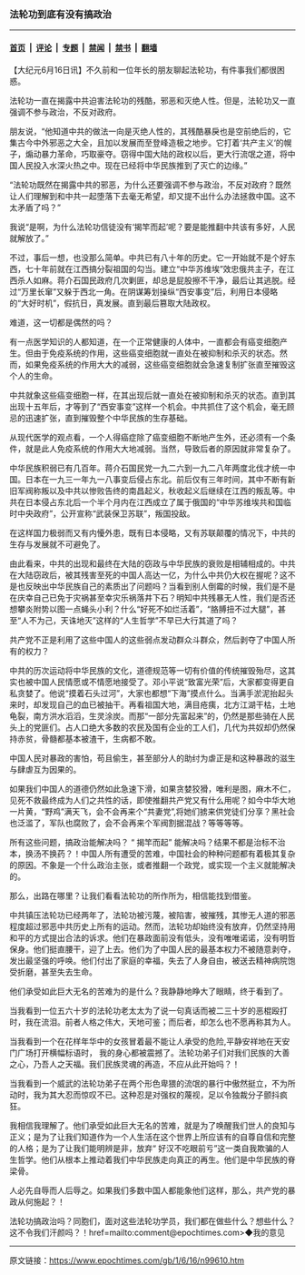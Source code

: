 ### 法轮功到底有没有搞政治

---

#### [首页](../../../..?n99610) &nbsp;|&nbsp; [评论](../../../../../epoch-comment?n99610) &nbsp;|&nbsp; [专题](../../../../../epoch-special?n99610) &nbsp;|&nbsp; [禁闻](../../../../../epoch-news?n99610) &nbsp;|&nbsp; [禁书](../../../../../books?n99610) &nbsp;|&nbsp; [翻墙](https://github.com/gfw-breaker/nogfw/blob/master/README.md?n99610)


<div class="post_content" id="artbody" itemprop="articleBody">
 <!-- article content begin -->
 <p>
  【大纪元6月16日讯】不久前和一位年长的朋友聊起法轮功，有件事我们都很困惑。
 </p>
 <p>
  法轮功一直在揭露中共迫害法轮功的残酷，邪恶和灭绝人性。但是，法轮功又一直强调不参与政治，不反对政府。
 </p>
 <p>
  朋友说，“他知道中共的做法一向是灭绝人性的，其残酷暴戾也是空前绝后的，它集古今中外邪恶之大全，且加以发展而至登峰造极之地步。它打着‘共产主义‘的幌子，煽动暴力革命，巧取豪夺。窃得中国大陆的政权以后，更大行流氓之道，将中国人民投入水深火热之中。现在已经将中华民族推到了灭亡的边缘。”
 </p>
 <p>
  “法轮功既然在揭露中共的邪恶，为什么还要强调不参与政治，不反对政府？既然让人们理解到和中共一起堕落下去毫无希望，却又提不出什么办法拯救中国。这不太矛盾了吗？”
 </p>
 <p>
  我说“是啊，为什么法轮功信徒没有‘揭竿而起’呢？要是能推翻中共该有多好，人民就解放了。”
 </p>
 <p>
  不过，事后一想，也没那么简单。中共已有八十年的历史。它一开始就不是个好东西，七十年前就在江西搞分裂祖国的勾当。建立“中华苏维埃”效忠俄共主子，在江西杀人如麻。蒋介石国民政府几次剿匪，却总是屁股擦不干净，最后让其逃脱。经过“万里长窜”又躲于西北一角。在阴谋筹划操纵“西安事变”后，利用日本侵略的“大好时机”，假抗日，真发展。直到最后篡取大陆政权。
 </p>
 <p>
  难道，这一切都是偶然的吗？
 </p>
 <p>
  有一点医学知识的人都知道，在一个正常健康的人体中，一直都会有癌变细胞产生。但由于免疫系统的作用，这些癌变细胞就一直处在被抑制和杀灭的状态。然而，如果免疫系统的作用大大的减弱，这些癌变细胞就会急速复制扩张直至摧毁这个人的生命。
 </p>
 <p>
  中共就象这些癌变细胞一样，在其出现后就一直处在被抑制和杀灭的状态。直到其出现十五年后，才等到了“西安事变”这样一个机会。中共抓住了这个机会，毫无顾忌的迅速扩张，直到摧毁整个中华民族的生存基础。
 </p>
 <p>
  从现代医学的观点看，一个人得癌症除了癌变细胞不断地产生外，还必须有一个条件，就是此人免疫系统的作用大大地减弱。当然，导致后者的原因就非常复杂了。
 </p>
 <p>
  中华民族积弱已有几百年。蒋介石国民党一九二六到一九二八年两度北伐才统一中国。日本在一九三一年九一八事变后侵占东北。前后仅有三年时间，其中不断有新旧军阀称叛以及中共以惨败告终的南昌起义，秋收起义后继续在江西的叛乱等。中共在日本侵占东北后一个半个月内在江西成立了属于俄国的“中华苏维埃共和国临时中央政府”，公开宣称“武装保卫苏联”，叛国投敌。
 </p>
 <p>
  在这样国力极弱而又有内懮外患，既有日本侵略，又有苏联颠覆的情况下，中共的生存与发展就不可避免了。
 </p>
 <p>
  由此看来，中共的出现和最终在大陆的窃政与中华民族的衰败是相辅相成的。中共在大陆窃政后，被其残害至死的中国人高达一亿，为什么中共仍大权在握呢？这不是也反映出中华民族自己的素质出了问题吗？当看到别人倒霉的时候，我们是不是在庆幸自己已免于灾祸甚至幸灾乐祸落井下石？明知中共残暴无人性，我们是否还想攀炎附势以图一点蝇头小利？什么“好死不如烂活着”，“胳膊扭不过大腿”，甚至“人不为己，天诛地灭”这样的“人生哲学”不早已大行其道了吗？
 </p>
 <p>
  共产党不正是利用了这些中国人的这些弱点发动群众斗群众，然后剥夺了中国人所有的权力？
 </p>
 <p>
  中共的历次运动将中华民族的文化，道德规范等一切有价值的传统摧毁殆尽，这其实也被中国人民情愿或不情愿地接受了。邓小平说“致富光荣”后，大家都变得更自私贪婪了。他说“摸着石头过河”，大家也都想“下海”摸点什么。当满手淤泥抬起头来时，却发现自己的血已被抽干。再看祖国大地，满目疮痍，北方江湖干枯，土地龟裂，南方洪水滔滔，生灵涂炭。而那“一部分先富起来”的，仍然是那些骑在人民头上的党匪们。占人口绝大多数的农民及国有企业的工人们，几代为共奴却仍然保持赤贫，骨髓都基本被渣干，生病都不敢。
 </p>
 <p>
  中国人民对暴政的害怕，苟且偷生，甚至部分人的助纣为虐正是和这种暴政的滋生与肆虐互为因果的。
 </p>
 <p>
  如果我们中国人的道德仍然如此急速下滑，如果贪婪狡猾，唯利是图，麻木不仁，见死不救最终成为人们之共性的话，即使推翻共产党又有什么用呢？如今中华大地一片黄，“野鸡”满天飞，会不会再来个“共妻党”,将她们掳来供党徒们分享？黑社会也泛滥了，军队也腐败了，会不会再来个军阀割据混战？等等等等。
 </p>
 <p>
  所有这些问题，搞政治能解决吗？ “ 揭竿而起” 能解决吗？结果不都是治标不治本，换汤不换药？！中国人所有遭受的苦难，中国社会的种种问题都有着极其复杂的原因。不象是一个什么政治主张，或者推翻一个政党，或实现一个主义就能解决的。
 </p>
 <p>
  那么，出路在哪里？让我们看看法轮功的所作所为，相信能找到借鉴。
 </p>
 <p>
  中共镇压法轮功已经两年了，法轮功被污蔑，被陷害，被摧残，其惨无人道的邪恶程度超过邪恶中共历史上所有的运动。然而，法轮功却始终没有放弃，仍然坚持用和平的方式提出合法的诉求。他们在暴政面前没有低头，没有唯唯诺诺，没有明哲保身。他们挺直腰干，迎了上去。他们为了中国人民的最基本权力不被随意剥夺，发出最坚强的呼唤。他们付出了家庭的幸福，失去了人身自由，被送去精神病院饱受折磨，甚至失去生命。
 </p>
 <p>
  他们承受如此巨大无名的苦难为的是什么？我静静地睁大了眼睛，终于看到了。
 </p>
 <p>
  当我看到一位五六十岁的法轮功老太太为了说一句真话而被二三十岁的恶棍殴打时，我在流泪。前者人格之伟大，天地可鉴；而后者，却怎么也不愿再称其为人。
 </p>
 <p>
  当我看到一个在花样年华中的女孩冒着最不能让人承受的危险,平静安祥地在天安门广场打开横幅标语时， 我的身心都被震撼了。法轮功弟子们对我们民族的大善之心，乃吾人之天福。我们民族灵魂的再造，不应从此开始吗？！
 </p>
 <p>
  当我看到一个威武的法轮功弟子在两个形色卑猥的流氓的暴行中傲然挺立，不为所动时，我为其大忍而惊叹不已。这种忍是对强权的蔑视，足以令独裁分子颤抖疯狂。
 </p>
 <p>
  我相信我理解了。他们承受如此巨大无名的苦难，就是为了唤醒我们世人的良知与正义；是为了让我们知道作为一个人生活在这个世界上所应该有的自尊自信和完整的人格；是为了让我们能明辨是非，放弃“ 好汉不吃眼前亏”这一类自我欺骗的人生哲学。他们从根本上推动着我们中华民族走向真正的再生。他们是中华民族的脊梁骨。
 </p>
 <p>
  人必先自辱而人后辱之。如果我们多数中国人都能象他们这样，那么，共产党的暴政从何施起？！
 </p>
 <p>
  法轮功搞政治吗？同胞们，面对这些法轮功学员，我们都在做些什么？想些什么？这不令我们汗颜吗？！href=mailto:comment@epochtimes.com&gt;◆我的意见
 </p>
</div>


---

原文链接：https://www.epochtimes.com/gb/1/6/16/n99610.htm